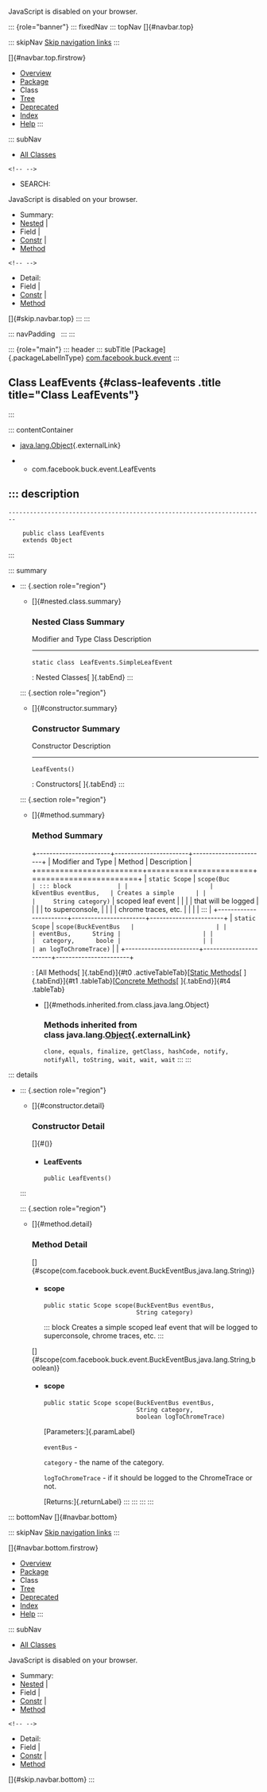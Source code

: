 <div>

JavaScript is disabled on your browser.

</div>

::: {role="banner"}
::: fixedNav
::: topNav
[]{#navbar.top}

::: skipNav
[Skip navigation links](#skip.navbar.top "Skip navigation links")
:::

[]{#navbar.top.firstrow}

-   [Overview](../../../../index.html)
-   [Package](package-summary.html)
-   Class
-   [Tree](package-tree.html)
-   [Deprecated](../../../../deprecated-list.html)
-   [Index](../../../../index-all.html)
-   [Help](../../../../help-doc.html)
:::

::: subNav
-   [All Classes](../../../../allclasses.html)

```{=html}
<!-- -->
```
-   SEARCH:

<div>

<div>

JavaScript is disabled on your browser.

</div>

</div>

<div>

-   Summary: 
-   [Nested](#nested.class.summary) \| 
-   Field \| 
-   [Constr](#constructor.summary) \| 
-   [Method](#method.summary)

```{=html}
<!-- -->
```
-   Detail: 
-   Field \| 
-   [Constr](#constructor.detail) \| 
-   [Method](#method.detail)

</div>

[]{#skip.navbar.top}
:::
:::

::: navPadding
 
:::
:::

::: {role="main"}
::: header
::: subTitle
[Package]{.packageLabelInType} [com.facebook.buck.event](package-summary.html)
:::

## Class LeafEvents {#class-leafevents .title title="Class LeafEvents"}
:::

::: contentContainer
-   [java.lang.Object](http://docs.oracle.com/javase/7/docs/api/java/lang/Object.html?is-external=true "class or interface in java.lang"){.externalLink}

-   -   com.facebook.buck.event.LeafEvents

::: description
-   

    ------------------------------------------------------------------------

        public class LeafEvents
        extends Object
:::

::: summary
-   ::: {.section role="region"}
    -   []{#nested.class.summary}

        ### Nested Class Summary

          Modifier and Type   Class                          Description
          ------------------- ------------------------------ -------------
          `static class `     `LeafEvents.SimpleLeafEvent`    

          : Nested Classes[ ]{.tabEnd}
    :::

    ::: {.section role="region"}
    -   []{#constructor.summary}

        ### Constructor Summary

          Constructor      Description
          ---------------- -------------
          `LeafEvents()`    

          : Constructors[ ]{.tabEnd}
    :::

    ::: {.section role="region"}
    -   []{#method.summary}

        ### Method Summary

        +-----------------------+-----------------------+-----------------------+
        | Modifier and Type     | Method                | Description           |
        +=======================+=======================+=======================+
        | `static Scope`        | `scope​(Buc            | ::: block             |
        |                       | kEventBus eventBus,   | Creates a simple      |
        |                       |     String category)` | scoped leaf event     |
        |                       |                       | that will be logged   |
        |                       |                       | to superconsole,      |
        |                       |                       | chrome traces, etc.   |
        |                       |                       | :::                   |
        +-----------------------+-----------------------+-----------------------+
        | `static Scope`        | `scope​(BuckEventBus   |                       |
        |                       | eventBus,      String |                       |
        |                       |  category,      boole |                       |
        |                       | an logToChromeTrace)` |                       |
        +-----------------------+-----------------------+-----------------------+

        : [All Methods[ ]{.tabEnd}]{#t0 .activeTableTab}[[Static
        Methods](javascript:show(1);)[ ]{.tabEnd}]{#t1
        .tableTab}[[Concrete
        Methods](javascript:show(8);)[ ]{.tabEnd}]{#t4 .tableTab}

        -   []{#methods.inherited.from.class.java.lang.Object}

            ### Methods inherited from class java.lang.[Object](http://docs.oracle.com/javase/7/docs/api/java/lang/Object.html?is-external=true "class or interface in java.lang"){.externalLink}

            `clone, equals, finalize, getClass, hashCode, notify, notifyAll, toString, wait, wait, wait`
    :::
:::

::: details
-   ::: {.section role="region"}
    -   []{#constructor.detail}

        ### Constructor Detail

        []{#<init>()}

        -   #### LeafEvents

                public LeafEvents()
    :::

    ::: {.section role="region"}
    -   []{#method.detail}

        ### Method Detail

        []{#scope(com.facebook.buck.event.BuckEventBus,java.lang.String)}

        -   #### scope

            ``` methodSignature
            public static Scope scope​(BuckEventBus eventBus,
                                      String category)
            ```

            ::: block
            Creates a simple scoped leaf event that will be logged to
            superconsole, chrome traces, etc.
            :::

        []{#scope(com.facebook.buck.event.BuckEventBus,java.lang.String,boolean)}

        -   #### scope

            ``` methodSignature
            public static Scope scope​(BuckEventBus eventBus,
                                      String category,
                                      boolean logToChromeTrace)
            ```

            [Parameters:]{.paramLabel}

            `eventBus` -

            `category` - the name of the category.

            `logToChromeTrace` - if it should be logged to the
            ChromeTrace or not.

            [Returns:]{.returnLabel}
    :::
:::
:::
:::

::: bottomNav
[]{#navbar.bottom}

::: skipNav
[Skip navigation links](#skip.navbar.bottom "Skip navigation links")
:::

[]{#navbar.bottom.firstrow}

-   [Overview](../../../../index.html)
-   [Package](package-summary.html)
-   Class
-   [Tree](package-tree.html)
-   [Deprecated](../../../../deprecated-list.html)
-   [Index](../../../../index-all.html)
-   [Help](../../../../help-doc.html)
:::

::: subNav
-   [All Classes](../../../../allclasses.html)

<div>

<div>

JavaScript is disabled on your browser.

</div>

</div>

<div>

-   Summary: 
-   [Nested](#nested.class.summary) \| 
-   Field \| 
-   [Constr](#constructor.summary) \| 
-   [Method](#method.summary)

```{=html}
<!-- -->
```
-   Detail: 
-   Field \| 
-   [Constr](#constructor.detail) \| 
-   [Method](#method.detail)

</div>

[]{#skip.navbar.bottom}
:::
